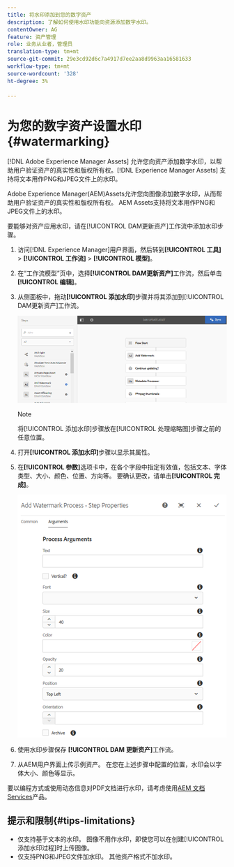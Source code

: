 ```yaml
---
title: 将水印添加到您的数字资产
description: 了解如何使用水印功能向资源添加数字水印。
contentOwner: AG
feature: 资产管理
role: 业务从业者，管理员
translation-type: tm+mt
source-git-commit: 29e3cd92d6c7a4917d7ee2aa8d9963aa16581633
workflow-type: tm+mt
source-wordcount: '328'
ht-degree: 3%

---
```



# 为您的数字资产设置水印{#watermarking}

[!DNL Adobe Experience Manager Assets] 允许您向资产添加数字水印，以帮助用户验证资产的真实性和版权所有权。[!DNL Experience Manager Assets] 支持将文本用作PNG和JPEG文件上的水印。

Adobe Experience Manager(AEM)Assets允许您向图像添加数字水印，从而帮助用户验证资产的真实性和版权所有权。 AEM Assets支持将文本用作PNG和JPEG文件上的水印。

要能够对资产应用水印，请在[!UICONTROL DAM更新资产]工作流中添加水印步骤。

1. 访问[!DNL Experience Manager]用户界面，然后转到&#x200B;**[!UICONTROL 工具]** > **[!UICONTROL 工作流]** > **[!UICONTROL 模型]**。
1. 在“工作流模型”页中，选择&#x200B;**[!UICONTROL DAM更新资产]**&#x200B;工作流，然后单击&#x200B;**[!UICONTROL 编辑]**。

1. 从侧面板中，拖动&#x200B;**[!UICONTROL 添加水印]**&#x200B;步骤并将其添加到[!UICONTROL DAM更新资产]工作流。

   ![在DAM更新资产工作流中拖动添加水印步骤](assets/add_watermark_step_aem_assets.png)

   >[!NOTE]
   >
   >将[!UICONTROL 添加水印]步骤放在[!UICONTROL 处理缩略图]步骤之前的任意位置。

1. 打开&#x200B;**[!UICONTROL 添加水印]**&#x200B;步骤以显示其属性。
1. 在&#x200B;**[!UICONTROL 参数]**&#x200B;选项卡中，在各个字段中指定有效值，包括文本、字体类型、大小、颜色、位置、方向等。 要确认更改，请单击&#x200B;**[!UICONTROL 完成]**。

   ![在资产的添加水印步骤中提供参数](assets/arguments_add_watermark_aem_assets.png)

1. 使用水印步骤保存 **[!UICONTROL DAM 更新资产]**&#x200B;工作流。
1. 从AEM用户界面上传示例资产。 在您在上述步骤中配置的位置，水印会以字体大小、颜色等显示。

要以编程方式或使用动态信息对PDF文档进行水印，请考虑使用[AEM 文档 Services](/help/forms/using/overview-aem-document-services.md)产品。

## 提示和限制{#tips-limitations}

* 仅支持基于文本的水印。 图像不用作水印，即使您可以在创建[!UICONTROL 添加水印过程]时上传图像。
* 仅支持PNG和JPEG文件加水印。 其他资产格式不加水印。
